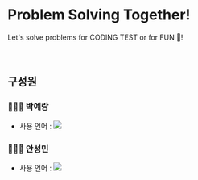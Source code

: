 # Problem Solving Together!
Let's solve problems for CODING TEST or for FUN 🙂!
</br>
</br>
</br>



## 구성원
### 👩🏻‍💻 박예랑
 - 사용 언어 : <img src="https://img.shields.io/badge/C++-00599C?style=flat-square&logo=cplusplus&logoColor=white"/>

### 🧑🏻‍💻 안성민
 - 사용 언어 : <img src="https://img.shields.io/badge/Python-3776AB?style=flat-square&logo=Python&logoColor=white"/>
